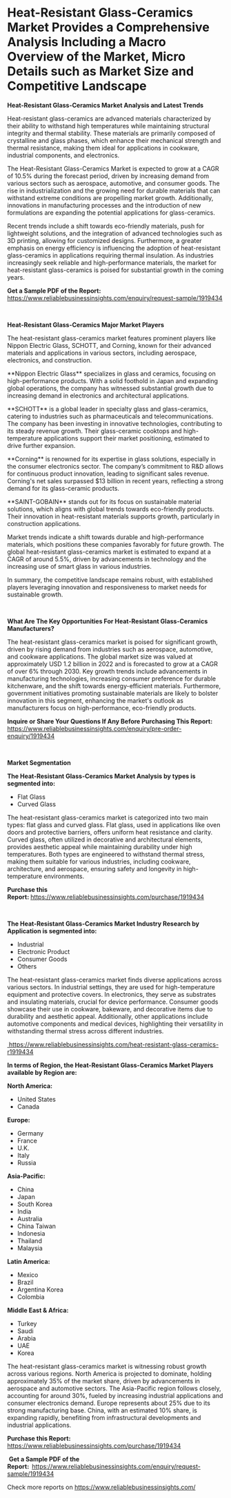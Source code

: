 <p><h1>Heat-Resistant Glass-Ceramics Market Provides a Comprehensive Analysis Including a Macro Overview of the Market, Micro Details such as Market Size and Competitive Landscape</h1></p><p><strong>Heat-Resistant Glass-Ceramics Market Analysis and Latest Trends</strong></p>
<p><p>Heat-resistant glass-ceramics are advanced materials characterized by their ability to withstand high temperatures while maintaining structural integrity and thermal stability. These materials are primarily composed of crystalline and glass phases, which enhance their mechanical strength and thermal resistance, making them ideal for applications in cookware, industrial components, and electronics.</p><p>The Heat-Resistant Glass-Ceramics Market is expected to grow at a CAGR of 10.5% during the forecast period, driven by increasing demand from various sectors such as aerospace, automotive, and consumer goods. The rise in industrialization and the growing need for durable materials that can withstand extreme conditions are propelling market growth. Additionally, innovations in manufacturing processes and the introduction of new formulations are expanding the potential applications for glass-ceramics.</p><p>Recent trends include a shift towards eco-friendly materials, push for lightweight solutions, and the integration of advanced technologies such as 3D printing, allowing for customized designs. Furthermore, a greater emphasis on energy efficiency is influencing the adoption of heat-resistant glass-ceramics in applications requiring thermal insulation. As industries increasingly seek reliable and high-performance materials, the market for heat-resistant glass-ceramics is poised for substantial growth in the coming years.</p></p>
<p><strong>Get a Sample PDF of the Report:&nbsp;</strong> <a href="https://www.reliablebusinessinsights.com/enquiry/request-sample/1919434?utm_campaign=2132&utm_medium=2&utm_source=Github&utm_content=ia&utm_term=04022025&utm_id=heat-resistant-glass-ceramics">https://www.reliablebusinessinsights.com/enquiry/request-sample/1919434</a></p>
<p>&nbsp;</p>
<p><strong>Heat-Resistant Glass-Ceramics Major Market Players</strong></p>
<p><p>The heat-resistant glass-ceramics market features prominent players like Nippon Electric Glass, SCHOTT, and Corning, known for their advanced materials and applications in various sectors, including aerospace, electronics, and construction. </p><p>**Nippon Electric Glass** specializes in glass and ceramics, focusing on high-performance products. With a solid foothold in Japan and expanding global operations, the company has witnessed substantial growth due to increasing demand in electronics and architectural applications. </p><p>**SCHOTT** is a global leader in specialty glass and glass-ceramics, catering to industries such as pharmaceuticals and telecommunications. The company has been investing in innovative technologies, contributing to its steady revenue growth. Their glass-ceramic cooktops and high-temperature applications support their market positioning, estimated to drive further expansion.</p><p>**Corning** is renowned for its expertise in glass solutions, especially in the consumer electronics sector. The company’s commitment to R&D allows for continuous product innovation, leading to significant sales revenue. Corning's net sales surpassed $13 billion in recent years, reflecting a strong demand for its glass-ceramic products.</p><p>**SAINT-GOBAIN** stands out for its focus on sustainable material solutions, which aligns with global trends towards eco-friendly products. Their innovation in heat-resistant materials supports growth, particularly in construction applications.</p><p>Market trends indicate a shift towards durable and high-performance materials, which positions these companies favorably for future growth. The global heat-resistant glass-ceramics market is estimated to expand at a CAGR of around 5.5%, driven by advancements in technology and the increasing use of smart glass in various industries.</p><p>In summary, the competitive landscape remains robust, with established players leveraging innovation and responsiveness to market needs for sustainable growth.</p></p>
<p>&nbsp;</p>
<p><strong>What Are The Key Opportunities For Heat-Resistant Glass-Ceramics Manufacturers?</strong></p>
<p><p>The heat-resistant glass-ceramics market is poised for significant growth, driven by rising demand from industries such as aerospace, automotive, and cookware applications. The global market size was valued at approximately USD 1.2 billion in 2022 and is forecasted to grow at a CAGR of over 6% through 2030. Key growth trends include advancements in manufacturing technologies, increasing consumer preference for durable kitchenware, and the shift towards energy-efficient materials. Furthermore, government initiatives promoting sustainable materials are likely to bolster innovation in this segment, enhancing the market's outlook as manufacturers focus on high-performance, eco-friendly products.</p></p>
<p><strong>Inquire or Share Your Questions If Any Before Purchasing This Report:</strong> <a href="https://www.reliablebusinessinsights.com/enquiry/pre-order-enquiry/1919434?utm_campaign=2132&utm_medium=2&utm_source=Github&utm_content=ia&utm_term=04022025&utm_id=heat-resistant-glass-ceramics">https://www.reliablebusinessinsights.com/enquiry/pre-order-enquiry/1919434</a></p>
<p>&nbsp;</p>
<p><strong>Market Segmentation</strong></p>
<p><strong>The Heat-Resistant Glass-Ceramics Market Analysis by types is segmented into:</strong></p>
<p><ul><li>Flat Glass</li><li>Curved Glass</li></ul></p>
<p><p>The heat-resistant glass-ceramics market is categorized into two main types: flat glass and curved glass. Flat glass, used in applications like oven doors and protective barriers, offers uniform heat resistance and clarity. Curved glass, often utilized in decorative and architectural elements, provides aesthetic appeal while maintaining durability under high temperatures. Both types are engineered to withstand thermal stress, making them suitable for various industries, including cookware, architecture, and aerospace, ensuring safety and longevity in high-temperature environments.</p></p>
<p><strong>Purchase this Report:&nbsp;</strong><a href="https://www.reliablebusinessinsights.com/purchase/1919434?utm_campaign=2132&utm_medium=2&utm_source=Github&utm_content=ia&utm_term=04022025&utm_id=heat-resistant-glass-ceramics">https://www.reliablebusinessinsights.com/purchase/1919434</a></p>
<p>&nbsp;</p>
<p><strong>The Heat-Resistant Glass-Ceramics Market Industry Research by Application is segmented into:</strong></p>
<p><ul><li>Industrial</li><li>Electronic Product</li><li>Consumer Goods</li><li>Others</li></ul></p>
<p><p>The heat-resistant glass-ceramics market finds diverse applications across various sectors. In industrial settings, they are used for high-temperature equipment and protective covers. In electronics, they serve as substrates and insulating materials, crucial for device performance. Consumer goods showcase their use in cookware, bakeware, and decorative items due to durability and aesthetic appeal. Additionally, other applications include automotive components and medical devices, highlighting their versatility in withstanding thermal stress across different industries.</p></p>
<p><a href="https://www.reliablebusinessinsights.com/heat-resistant-glass-ceramics-r1919434?utm_campaign=2132&utm_medium=2&utm_source=Github&utm_content=ia&utm_term=04022025&utm_id=heat-resistant-glass-ceramics">&nbsp;https://www.reliablebusinessinsights.com/heat-resistant-glass-ceramics-r1919434</a></p>
<p><strong>In terms of Region, the Heat-Resistant Glass-Ceramics Market Players available by Region are:</strong></p>
<p>
    <p> <strong> North America: </strong>
        <ul>
            <li>United States</li>
            <li>Canada</li>
        </ul>
        </p> 
    <p> <strong> Europe: </strong>
        <ul>
            <li>Germany</li>
            <li>France</li>
            <li>U.K.</li>
            <li>Italy</li>
            <li>Russia</li>
        </ul>
        </p> 
    <p> <strong> Asia-Pacific: </strong>
        <ul>
            <li>China</li>
            <li>Japan</li>
            <li>South Korea</li>
            <li>India</li>
            <li>Australia</li>
            <li>China Taiwan</li>
            <li>Indonesia</li>
            <li>Thailand</li>
            <li>Malaysia</li>
        </ul>
        </p> 
    <p> <strong> Latin America: </strong>
        <ul>
            <li>Mexico</li>
            <li>Brazil</li>
            <li>Argentina Korea</li>
            <li>Colombia</li>
        </ul>
        </p> 
    <p> <strong> Middle East & Africa: </strong>
        <ul>
            <li>Turkey</li>
            <li>Saudi</li>
            <li>Arabia</li>
            <li>UAE</li>
            <li>Korea</li>
        </ul>
    </p>
    </p>
<p><p>The heat-resistant glass-ceramics market is witnessing robust growth across various regions. North America is projected to dominate, holding approximately 35% of the market share, driven by advancements in aerospace and automotive sectors. The Asia-Pacific region follows closely, accounting for around 30%, fueled by increasing industrial applications and consumer electronics demand. Europe represents about 25% due to its strong manufacturing base. China, with an estimated 10% share, is expanding rapidly, benefiting from infrastructural developments and industrial applications.</p></p>
<p><strong>Purchase this Report: </strong><a href="https://www.reliablebusinessinsights.com/purchase/1919434?utm_campaign=2132&utm_medium=2&utm_source=Github&utm_content=ia&utm_term=04022025&utm_id=heat-resistant-glass-ceramics">https://www.reliablebusinessinsights.com/purchase/1919434</a></p>
<p>&nbsp;<strong>Get a Sample PDF of the Report:&nbsp;&nbsp;</strong><a href="https://www.reliablebusinessinsights.com/enquiry/request-sample/1919434?utm_campaign=2132&utm_medium=2&utm_source=Github&utm_content=ia&utm_term=04022025&utm_id=heat-resistant-glass-ceramics">https://www.reliablebusinessinsights.com/enquiry/request-sample/1919434</a></p>
<p><strong></strong></p>
<p>Check more reports on <a href="https://www.reliablebusinessinsights.com/?utm_campaign=2132&utm_medium=2&utm_source=Github&utm_content=ia&utm_term=04022025&utm_id=heat-resistant-glass-ceramics">https://www.reliablebusinessinsights.com/</a></p>